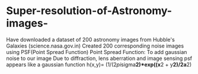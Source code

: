 # Super-resolution-of-Astronomy-images-

Have downloaded a dataset of 200 astronomy images from Hubble's Galaxies (science.nasa.gov.in) 
Created 200 corresponding noise images using PSF(Point Spread Function)
Point Spread Function:
To add gaussian noise to our image
Due to diffraction, lens aberration and image sensing psf appears like a gaussian function
h(x,y)= (1/(2*pi*sigma**2)*exp((x**2 + y**2)/2a**2)
